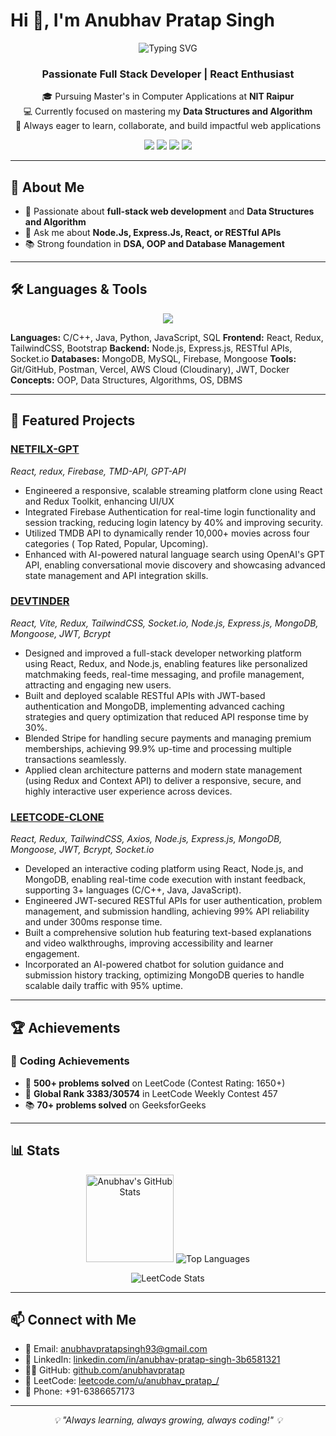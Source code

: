 # Hi 👋, I'm Anubhav Pratap Singh

<div align="center">
  <img src="https://readme-typing-svg.herokuapp.com?font=Fira+Code&pause=1000&color=36BCF7&center=true&vCenter=true&width=435&lines=Full+Stack+Developer;Problem+Solver;Always+Learning!" alt="Typing SVG" />
</div>

<h3 align="center">Passionate Full Stack Developer | React Enthusiast</h3>

<p align="center">
  🎓 Pursuing Master's in Computer Applications at <strong>NIT Raipur</strong><br/>
  💻 Currently focused on mastering my <strong>Data Structures and Algorithm</strong><br/>
  🌟 Always eager to learn, collaborate, and build impactful web applications
</p>

<p align="center">
  <a href="mailto:anubhavpratapsingh93@gmail.com"><img src="https://img.shields.io/badge/Gmail-D14836?style=for-the-badge&logo=gmail&logoColor=white"/></a>
  <a href="https://https://www.linkedin.com/in/anubhav-pratap-singh-3b6581321" target="_blank"><img src="https://img.shields.io/badge/LinkedIn-blue?style=for-the-badge&logo=linkedin&logoColor=white"/></a>
  <a href="https://leetcode.com/u/anubhav_pratap_/" target="_blank"><img src="https://img.shields.io/badge/LeetCode-orange?style=for-the-badge&logo=leetcode&logoColor=white"/></a>
  <a href="https://github.com/anubhavpratap" target="_blank"><img src="https://img.shields.io/badge/GitHub-100000?style=for-the-badge&logo=github&logoColor=white"/></a>
</p>

---

## 🧠 About Me

- 🚀 Passionate about **full-stack web development** and **Data Structures and Algorithm**
- 💬 Ask me about **Node.Js, Express.Js, React, or RESTful APIs**
- 📚 Strong foundation in **DSA, OOP and Database Management**

---

## 🛠 Languages & Tools

<p align="center">
<!--   <img src="https://skillicons.dev/icons?i=java,spring,js,react,mysql,mongodb,docker,kafka,git,github,postman,vscode,tailwind,html,css" /> -->
  <img src="https://skillicons.dev/icons?i=c,cpp,css,express,fastapi,firebase,git,github,gmail,html,js,mongodb,mysql,nodejs,npm,postman,py,react,redis,redux,tailwind,vite,vscode&perline=12" />
</p>

**Languages:** C/C++, Java, Python, JavaScript, SQL
**Frontend:** React, Redux, TailwindCSS, Bootstrap
**Backend:** Node.js, Express.js, RESTful APIs, Socket.io
**Databases:** MongoDB, MySQL, Firebase, Mongoose
**Tools:** Git/GitHub, Postman, Vercel, AWS Cloud (Cloudinary), JWT, Docker
**Concepts:** OOP, Data Structures, Algorithms, OS, DBMS

---

## 📌 Featured Projects

### [NETFILX-GPT](https://github.com/anubhavpratap/netflix-gpt)
*React, redux, Firebase, TMD-API, GPT-API*
- Engineered a responsive, scalable streaming platform clone using React and Redux Toolkit, enhancing UI/UX 
- Integrated Firebase Authentication for real-time login functionality and session tracking, reducing login latency by 40% and improving security.
- Utilized TMDB API to dynamically render 10,000+ movies across four categories ( Top Rated, Popular, Upcoming).
- Enhanced with AI-powered natural language search using OpenAI's GPT API, enabling conversational movie discovery and showcasing advanced state management and API integration skills.

### [DEVTINDER](https://github.com/anubhavpratap/devtinderfront)   
*React, Vite, Redux, TailwindCSS, Socket.io, Node.js, Express.js, MongoDB, Mongoose, JWT, Bcrypt*
- Designed and improved a full-stack developer networking platform using React, Redux, and Node.js, enabling features like personalized matchmaking feeds, real-time messaging, and profile management, attracting and engaging new users.
- Built and deployed scalable RESTful APIs with JWT-based authentication and MongoDB, implementing advanced caching strategies and query optimization that reduced API response time by 30%.
- Blended Stripe for handling secure payments and managing premium memberships, achieving 99.9% up-time and processing multiple transactions seamlessly.
- Applied clean architecture patterns and modern state management (using Redux and Context API) to deliver a responsive, secure, and highly interactive user experience across devices.

### [LEETCODE-CLONE](https://github.com/anubhavpratap/leetcode_backend)
*React, Redux, TailwindCSS, Axios, Node.js, Express.js, MongoDB, Mongoose, JWT, Bcrypt, Socket.io*
- Developed an interactive coding platform using React, Node.js, and MongoDB, enabling real-time code execution with instant feedback, supporting 3+ languages (C/C++, Java, JavaScript).
- Engineered JWT-secured RESTful APIs for user authentication, problem management, and submission handling, achieving 99% API reliability and under 300ms response time.
- Built a comprehensive solution hub featuring text-based explanations and video walkthroughs, improving accessibility and learner engagement.
- Incorporated an AI-powered chatbot for solution guidance and submission history tracking, optimizing MongoDB queries to handle scalable daily traffic with 95% uptime.

---

## 🏆 Achievements

### 🧠 **Coding Achievements**
- 🥇 **500+ problems solved** on LeetCode (Contest Rating: 1650+)
- 🏅 **Global Rank 3383/30574** in LeetCode Weekly Contest 457
- 📚 **70+ problems solved** on GeeksforGeeks

---

## 📊 Stats

<p align="center">
  <img src="https://github-readme-stats.vercel.app/api?username=anubhavpratap&show_icons=true&theme=tokyonight" alt="Anubhav's GitHub Stats" height="140"/>
  <img src="https://github-readme-stats.vercel.app/api/top-langs/?username=anubhavpratap&layout=compact&theme=tokyonight" alt="Top Languages"/>
</p>

<p align="center">
  <img src="https://leetcard.jacoblin.cool/anubhav_pratap_?theme=dark&font=Baumans" alt="LeetCode Stats" />
</p>

---

## 📫 Connect with Me

- 📧 Email: [anubhavpratapsingh93@gmail.com](mailto:anubhavpratapsingh93@gmail.com)
- 💼 LinkedIn: [linkedin.com/in/anubhav-pratap-singh-3b6581321](https://www.linkedin.com/in/anubhav-pratap-singh-3b6581321)
- 🧑‍💻 GitHub: [github.com/anubhavpratap](https://github.com/anubhavpratap)
- 🔢 LeetCode: [leetcode.com/u/anubhav_pratap_/](https://leetcode.com/u/anubhav_pratap_/)
- 📱 Phone: +91-6386657173

---

<div align="center">
  <i>💡 "Always learning, always growing, always coding!" 💡</i>
</div>
